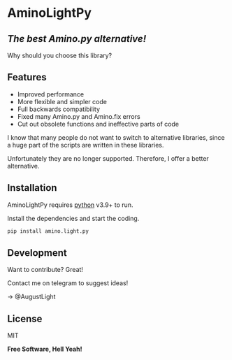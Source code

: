 # AminoLightPy
## _The best Amino.py alternative!_

Why should you choose this library?

## Features

- Improved performance
- More flexible and simpler code
- Full backwards compatibility
- Fixed many Amino.py and Amino.fix errors
- Cut out obsolete functions and ineffective parts of code

I know that many people do not want to switch to alternative libraries, 
since a huge part of the scripts are written in these libraries.

Unfortunately they are no longer supported. Therefore, I offer a better alternative.


## Installation

AminoLightPy requires [python](https://python.org/) v3.9+ to run.

Install the dependencies and start the coding.

```sh
pip install amino.light.py
```
## Development

Want to contribute? Great!


Contact me on telegram to suggest ideas!

-> @AugustLight

## License

MIT

**Free Software, Hell Yeah!**